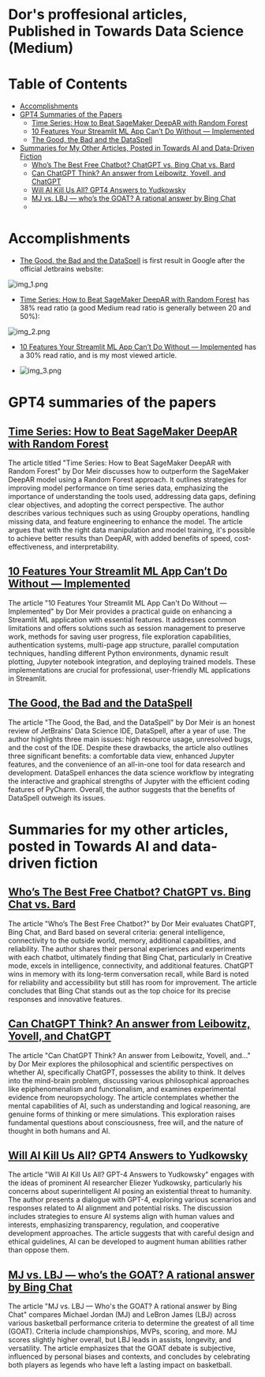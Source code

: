 # Dor's proffesional articles, Published in Towards Data Science (Medium)

# Table of Contents
- [Accomplishments](#accomplishments)
- [GPT4 Summaries of the Papers](#gpt4-summaries-of-the-papers)
    - [Time Series: How to Beat SageMaker DeepAR with Random Forest](#time-series-how-to-beat-sagemaker-deepar-with-random-forest)
    - [10 Features Your Streamlit ML App Can’t Do Without — Implemented](#10-features-your-streamlit-ml-app-cant-do-without--implemented)
    - [The Good, the Bad and the DataSpell](#the-good-the-bad-and-the-dataspell)
- [Summaries for My Other Articles, Posted in Towards AI and Data-Driven Fiction](#summaries-for-my-other-articles-posted-in-towards-ai-and-data-driven-fiction)
    - [Who’s The Best Free Chatbot? ChatGPT vs. Bing Chat vs. Bard](#whos-the-best-free-chatbot-chatgpt-vs-bing-chat-vs-bard)
    - [Can ChatGPT Think? An answer from Leibowitz, Yovell, and ChatGPT](#can-chatgpt-think-an-answer-from-leibowitz-yovell-and-chatgpt)
    - [Will AI Kill Us All? GPT4 Answers to Yudkowsky](#will-ai-kill-us-all-gpt4-answers-to-yudkowsky)
    - [MJ vs. LBJ — who’s the GOAT? A rational answer by Bing Chat](#mj-vs-lbj--whos-the-goat-a-rational-answer-by-bing-chat)
    - 
# Accomplishments

* [The Good, the Bad and the DataSpell](https://towardsdatascience.com/the-good-the-bad-and-the-dataspell-a86fec8fd6e1) is first result in Google after the official Jetbrains website:

![img_1.png](img_1.png)

* [Time Series: How to Beat SageMaker DeepAR with Random Forest](https://towardsdatascience.com/how-to-beat-sagemaker-deepar-with-random-forest-a358f115841f) has 38% read ratio (a good Medium read ratio is generally between 20 and 50%): 

![img_2.png](img_2.png)

* [10 Features Your Streamlit ML App Can’t Do Without — Implemented](https://towardsdatascience.com/10-features-your-streamlit-ml-app-cant-do-without-implemented-f6b4f0d66d36) has a 30% read ratio, and is my most viewed article.

* ![img_3.png](img_3.png)

# GPT4 summaries of the papers

## [Time Series: How to Beat SageMaker DeepAR with Random Forest](https://towardsdatascience.com/how-to-beat-sagemaker-deepar-with-random-forest-a358f115841f)

The article titled "Time Series: How to Beat SageMaker DeepAR with Random Forest" by Dor Meir discusses how to outperform the SageMaker DeepAR model using a Random Forest approach. It outlines strategies for improving model performance on time series data, emphasizing the importance of understanding the tools used, addressing data gaps, defining clear objectives, and adopting the correct perspective. The author describes various techniques such as using Groupby operations, handling missing data, and feature engineering to enhance the model. The article argues that with the right data manipulation and model training, it's possible to achieve better results than DeepAR, with added benefits of speed, cost-effectiveness, and interpretability.


## [10 Features Your Streamlit ML App Can’t Do Without — Implemented](https://towardsdatascience.com/10-features-your-streamlit-ml-app-cant-do-without-implemented-f6b4f0d66d36)

The article "10 Features Your Streamlit ML App Can't Do Without — Implemented" by Dor Meir provides a practical guide on enhancing a Streamlit ML application with essential features. It addresses common limitations and offers solutions such as session management to preserve work, methods for saving user progress, file exploration capabilities, authentication systems, multi-page app structure, parallel computation techniques, handling different Python environments, dynamic result plotting, Jupyter notebook integration, and deploying trained models. These implementations are crucial for professional, user-friendly ML applications in Streamlit.

## [The Good, the Bad and the DataSpell](https://towardsdatascience.com/the-good-the-bad-and-the-dataspell-a86fec8fd6e1)

The article "The Good, the Bad, and the DataSpell" by Dor Meir is an honest review of JetBrains' Data Science IDE, DataSpell, after a year of use. The author highlights three main issues: high resource usage, unresolved bugs, and the cost of the IDE. Despite these drawbacks, the article also outlines three significant benefits: a comfortable data view, enhanced Jupyter features, and the convenience of an all-in-one tool for data research and development. DataSpell enhances the data science workflow by integrating the interactive and graphical strengths of Jupyter with the efficient coding features of PyCharm. Overall, the author suggests that the benefits of DataSpell outweigh its issues.

# Summaries for my other articles, posted in Towards AI and data-driven fiction

## [Who’s The Best Free Chatbot? ChatGPT vs. Bing Chat vs. Bard](https://pub.towardsai.net/whos-the-best-free-chatbot-f0f7c88d7caf)

The article "Who’s The Best Free Chatbot?" by Dor Meir evaluates ChatGPT, Bing Chat, and Bard based on several criteria: general intelligence, connectivity to the outside world, memory, additional capabilities, and reliability. The author shares their personal experiences and experiments with each chatbot, ultimately finding that Bing Chat, particularly in Creative mode, excels in intelligence, connectivity, and additional features. ChatGPT wins in memory with its long-term conversation recall, while Bard is noted for reliability and accessibility but still has room for improvement. The article concludes that Bing Chat stands out as the top choice for its precise responses and innovative features.

## [Can ChatGPT Think? An answer from Leibowitz, Yovell, and ChatGPT](https://pub.towardsai.net/can-chatgpt-think-7590de6744b4)

The article "Can ChatGPT Think? An answer from Leibowitz, Yovell, and..." by Dor Meir explores the philosophical and scientific perspectives on whether AI, specifically ChatGPT, possesses the ability to think. It delves into the mind-brain problem, discussing various philosophical approaches like epiphenomenalism and functionalism, and examines experimental evidence from neuropsychology. The article contemplates whether the mental capabilities of AI, such as understanding and logical reasoning, are genuine forms of thinking or mere simulations. This exploration raises fundamental questions about consciousness, free will, and the nature of thought in both humans and AI.

## [Will AI Kill Us All? GPT4 Answers to Yudkowsky](https://medium.com/data-driven-fiction/will-ai-kill-us-all-gpt4-answers-to-yudkowsky-f0da21c8e44c)

The article "Will AI Kill Us All? GPT-4 Answers to Yudkowsky" engages with the ideas of prominent AI researcher Eliezer Yudkowsky, particularly his concerns about superintelligent AI posing an existential threat to humanity. The author presents a dialogue with GPT-4, exploring various scenarios and responses related to AI alignment and potential risks. The discussion includes strategies to ensure AI systems align with human values and interests, emphasizing transparency, regulation, and cooperative development approaches. The article suggests that with careful design and ethical guidelines, AI can be developed to augment human abilities rather than oppose them.

## [MJ vs. LBJ — who’s the GOAT? A rational answer by Bing Chat](https://medium.com/data-driven-fiction/mj-or-lbj-whos-the-goat-an-answer-by-bing-chat-6e617d29cbef)

The article "MJ vs. LBJ — Who's the GOAT? A rational answer by Bing Chat" compares Michael Jordan (MJ) and LeBron James (LBJ) across various basketball performance criteria to determine the greatest of all time (GOAT). Criteria include championships, MVPs, scoring, and more. MJ scores slightly higher overall, but LBJ leads in assists, longevity, and versatility. The article emphasizes that the GOAT debate is subjective, influenced by personal biases and contexts, and concludes by celebrating both players as legends who have left a lasting impact on basketball.

